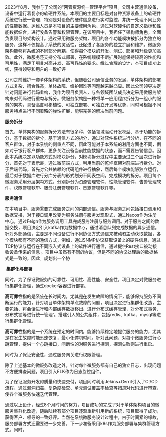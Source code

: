 







​        2023年8月，我参与了公司的“网管资源统一管理平台”项目。公司主营通信设备，设备中运行着复杂的软硬件系统。本项目的主要目标是对各种资源设备上的软硬件系统进行统一管理，特别是对设备的硬件信息进行实时监控，并统一处理不同业务的性能数据。运维人员是本项目的主要使用角色，通过对软硬件的自定义指标和性能数据结合，进行设备告警和权限管理。在该项目中，我担任了架构师角色，全面负责项目的架构设计。通过采用微服务架构，项目的各个功能模块被拆分为独立的服务，这样不仅提高了系统的灵活性，还促进了各服务的独立扩展和维护。微服务架构能够将系统的不同部分解耦，使得每个模块的开发、测试、部署和升级更加高效。此外，微服务还支持分布式部署，在系统规模不断扩展时能保持较高的性能和可用性，满足了项目对高并发、高可靠性的要求。经过合理的设计，本项目成功上线，获得领导和用户的一致好评

​	公司之前维护一套单体架构的系统，但随着公司通信业务的发展，单体架构的部署方式复杂、耦合性高，单体故障、维护困难等问题越来越凸显。因此公司领导决定针对问题进行代码重构，我作为项目负责人，与各领域团队成员决定采用微服务架构来对代码进行重构与拆分。微服务架构是一种将单一应用程序拆分为一组小的服务的架构，具备高度可移植性、可独立部署、可独立开发等优势，同时可根据不同服务特点进行不同策略的弹性扩展，能够完美的解决当前问题。

   **服务拆分**

​	首先，单体架构的服务拆分方法有很多种，包括领域驱动开发模型、基于功能的拆分，基于数据的拆分，基于通信方式的拆分，通过对软件系统进行分析，在不同的客户群体，对于本系统的侧重点不同，因此可能对于本系统的利用方面也不同，例如对于银行客户群体，更多关注设备当前性能数据的状态，而不需要告警信息。因此本系统决定以功能方式对模块拆分，对模块拆分过程中主要通过三个层次进行拆分，首先对于表示层，通过微前端方式，利用当前的乾坤框架对前端进行拆分。对于后端代码，首先对公共依赖的代码组件进行抽象，然后每个模块能够独立运行，最后对于数据库进行分库分表的形式划分不同表空间，完成模块的拆分。项目每个微服务采用分层架构方式，分别拆分为资源管理软件、性能管理软件、告警管理软件、权限管理软甲、服务注册管理软件、日志管理软件等。

   **服务通信**

在本项目中，服务需要完成服务之间的内部通信。服务与服务之间包括接口调用和数据交换，对于接口调用改变为服务注册与服务发现形式，通过Nacos作为注册中心，通过Feign作为服务调用工具完成服务注册与服务调用。对于服务之间的数据交换，项目决定引入kafka作为数据中心，通过消息队列完成数据的异步通信。针对外部通信，主要是不同设备进行不同协议方式通信来被动和主动获取数据，各个模块都有不同的通信方式，例如，通过SNMP协议获取设备上的硬件信息，通过TCP协议与运行在不同嵌入式设备上的软件进行通信，通过提供Rest接口被动接收设备传来的信息 。项目中虽然有不同的协议，但是不同的协议处理后的数据格式是一致的，因此，规划出一个协

​    **集群化与部署**

同时，为了保证微服务的可靠性、可用性、高性能、安全性，项目决定对微服务进行集群化管理，通过docker容器进行部署。

**高可靠性**指的是系统在长时间内，尤其是在发生故障的情况下，能够保持服务不间断运行的能力，针对项目单体架构单点故障的问题，项目决定进行集群化改造，主要包括、将会话进行和内部缓存数据移出，进行分布式缓存管理，对分布式事务、分布式锁等进行统一管理‘。搭建引入的公共组件，包括redis、kafka、mysql等进行集群化管理。

**高可靠性**指的是一个系统在预定的时间内，能够持续稳定地提供服务的能力，尤其是在发生故障时能迅速恢复，最小化停机时间。针对此问题，对每个微服务进行心跳管理，提供一个心跳接口，间断性的对服务进行探测，探测失败则进行重启。

同时为了保证安全性，通过服务网关进行权限管理。

除了上述基本的微服务改造之外，针对每个微服务都有自己的独立日志，出现问题不方便排查问题，项目引入ELK作为日志监控组件。

为了保证服务开发的质量和快速交付，项目同时利用Jekins+Gerrit引入了CI/CD流程，通过漏洞扫描、复杂度检查、单元测试覆盖率检查等措施对代码进行审查，使各个微服务快速迭代管理。



通过以上设计，经过8个月时间的努力，项目成功的完成了对于单体架构项目的微服务集群化改造，随后陆续有部分项目逐渐重新引用新的系统，项目取得了成功，获得客户、领导的一致好评。当然在系统微服务设计过程中，由于时间紧的缘故，服务部署方式还需要进一步完善，下一步准备采用k8s作为服务部署与集群管理方式。同时，



